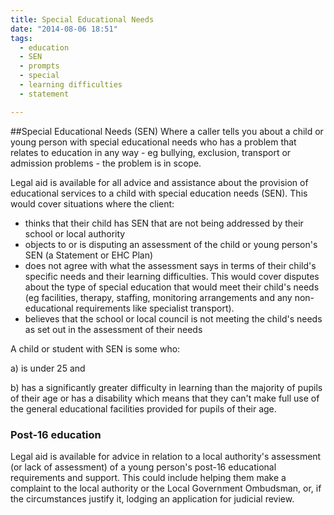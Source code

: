 ```yaml
---
title: Special Educational Needs
date: "2014-08-06 18:51"
tags:
  - education
  - SEN
  - prompts
  - special
  - learning difficulties
  - statement

---
```

##Special Educational Needs (SEN)
Where a caller tells you about a child or young person with special educational needs who has a problem that relates to education in any way - eg bullying, exclusion, transport or admission problems - the problem is in scope.

Legal aid is available for all advice and assistance about the provision of educational services to a child with special education needs (SEN). This would cover situations where the client:

* thinks that their child has SEN that are not being addressed by their school or local authority
* objects to or is disputing an assessment of the child or young person's SEN (a Statement or EHC Plan)
* does not agree with what the assessment says in terms of their child's specific needs and their learning difficulties. This would cover disputes about the type of special education that would meet their child's needs (eg facilities, therapy, staffing, monitoring arrangements and any non-educational requirements like specialist transport). 
* believes that the school or local council is not meeting the child's needs as set out in the assessment of their needs

A child or student with SEN is some who:

a) is under 25 and

b) has a significantly greater difficulty in learning than the majority of pupils of their age or has a disability which means that they can't make full use of the general educational facilities provided for pupils of their age.

### Post-16 education
Legal aid is available for advice in relation to a local authority's assessment (or lack of assessment) of a young person's post-16 educational requirements and support. This could include helping them make a complaint to the local authority or the Local Government Ombudsman, or, if the circumstances justify it, lodging an application for judicial review. 


